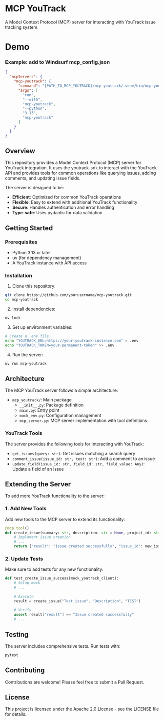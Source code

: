 # MCP YouTrack

A Model Context Protocol (MCP) server for interacting with YouTrack issue tracking system.

# Demo

### Example: add to Windsurf mcp_config.json
```json
{
  "mcpServers": {
    "mcp-youtrack": {
      "command": "{PATH_TO_MCP_YOUTRACK}/mcp-youtrack/.venv/bin/mcp-youtrack",
      "args": [
        "run",
        "--with",
        "mcp-youtrack",
        "--python",
        "3.13",
        "mcp-youtrack"
      ]
    }
  }
}
```

## Overview

This repository provides a Model Context Protocol (MCP) server for YouTrack integration. It uses the youtrack-sdk to interact with the YouTrack API and provides tools for common operations like querying issues, adding comments, and updating issue fields.

The server is designed to be:
- **Efficient**: Optimized for common YouTrack operations
- **Flexible**: Easy to extend with additional YouTrack functionality
- **Secure**: Handles authentication and error handling
- **Type-safe**: Uses pydantic for data validation

## Getting Started

### Prerequisites

- Python 3.13 or later
- uv (for dependency management)
- A YouTrack instance with API access

### Installation

1. Clone this repository:
```bash
git clone https://github.com/yourusername/mcp-youtrack.git
cd mcp-youtrack
```

2. Install dependencies:
```bash
uv lock
```

3. Set up environment variables:
```bash
# Create a .env file
echo "YOUTRACK_URL=https://your-youtrack-instance.com" > .env
echo "YOUTRACK_TOKEN=your-permanent-token" >> .env
```

4. Run the server:
```bash
uv run mcp-youtrack
```

## Architecture

The MCP YouTrack server follows a simple architecture:

- `mcp_youtrack/`: Main package
  - `__init__.py`: Package definition
  - `main.py`: Entry point
  - `mock_env.py`: Configuration management
  - `mcp_server.py`: MCP server implementation with tool definitions

### YouTrack Tools

The server provides the following tools for interacting with YouTrack:

- `get_issues(query: str)`: Get issues matching a search query
- `comment_issue(issue_id: str, text: str)`: Add a comment to an issue
- `update_field(issue_id: str, field_id: str, field_value: Any)`: Update a field of an issue

## Extending the Server

To add more YouTrack functionality to the server:

### 1. Add New Tools

Add new tools to the MCP server to extend its functionality:

```python
@mcp.tool()
def create_issue(summary: str, description: str = None, project_id: str = None):
    # Implement issue creation
    # ...
    return {"result": "Issue created successfully", "issue_id": new_issue.id}
```

### 2. Update Tests

Make sure to add tests for any new functionality:

```python
def test_create_issue_success(mock_youtrack_client):
    # Setup mock
    # ...
    
    # Execute
    result = create_issue("Test issue", "Description", "TEST")
    
    # Verify
    assert result["result"] == "Issue created successfully"
    # ...
```

## Testing

The server includes comprehensive tests. Run tests with:

```bash
pytest
```

## Contributing

Contributions are welcome! Please feel free to submit a Pull Request.

## License

This project is licensed under the Apache 2.0 License - see the LICENSE file for details.

